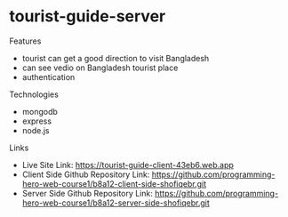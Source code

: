 # tourist-guide-server
Features
- tourist can get a good direction to visit Bangladesh
- can see vedio on Bangladesh tourist place
- authentication

Technologies
- mongodb
- express
- node.js

Links
- Live Site Link: https://tourist-guide-client-43eb6.web.app
- Client Side Github Repository Link: https://github.com/programming-hero-web-course1/b8a12-client-side-shofiqebr.git
- Server Side Github Repository Link: https://github.com/programming-hero-web-course1/b8a12-server-side-shofiqebr.git
